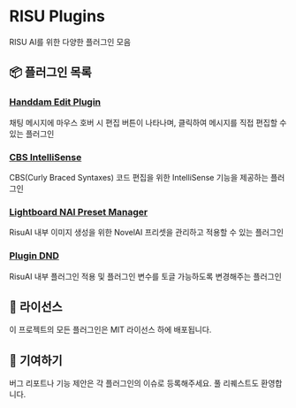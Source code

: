 # RISU Plugins
RISU AI를 위한 다양한 플러그인 모음

## 📦 플러그인 목록

### [Handdam Edit Plugin](./hddm_edit/)
채팅 메시지에 마우스 호버 시 편집 버튼이 나타나며, 클릭하여 메시지를 직접 편집할 수 있는 플러그인

### [CBS IntelliSense](./cbs_intellisense/)
CBS(Curly Braced Syntaxes) 코드 편집을 위한 IntelliSense 기능을 제공하는 플러그인

### [Lightboard NAI Preset Manager](./lightboard_nai_preset_manager/)
RisuAI 내부 이미지 생성을 위한 NovelAI 프리셋을 관리하고 적용할 수 있는 플러그인

### [Plugin DND](./plugin_dnd/)
RisuAI 내부 플러그인 적용 및 플러그인 변수를 토글 가능하도록 변경해주는 플러그인

## 📄 라이선스
이 프로젝트의 모든 플러그인은 MIT 라이선스 하에 배포됩니다.

## 🤝 기여하기
버그 리포트나 기능 제안은 각 플러그인의 이슈로 등록해주세요. 풀 리퀘스트도 환영합니다.
